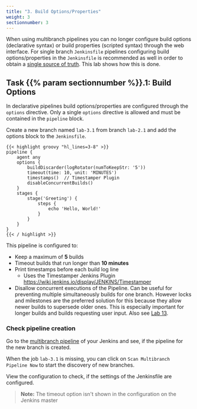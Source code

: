 ```yaml
---
title: "3. Build Options/Properties"
weight: 3
sectionnumber: 3
---
```


When using multibranch pipelines you can no longer configure build options (declarative syntax)
or build properties (scripted syntax) through the web interface. For single branch ``Jenkinsfile``
pipelines configuring build options/properties in the ``Jenkinsfile`` is recommended as well in
order to obtain a [single source of truth](https://en.wikipedia.org/wiki/Single_source_of_truth).
This lab shows how this is done.


## Task {{% param sectionnumber %}}.1: Build Options

In declarative pipelines build options/properties are configured through the ``options`` directive.
Only a single ``options`` directive is allowed and must be contained in the ``pipeline`` block.

Create a new branch named ``lab-3.1`` from branch ``lab-2.1`` and add the options block to the ``Jenkinsfile``.

```
{{< highlight groovy "hl_lines=3-8" >}}
pipeline {
    agent any
    options {
        buildDiscarder(logRotator(numToKeepStr: '5'))
        timeout(time: 10, unit: 'MINUTES')
        timestamps()  // Timestamper Plugin
        disableConcurrentBuilds()
    }
    stages {
        stage('Greeting') {
            steps {
                echo 'Hello, World!'
            }
        }
    }
}
{{< / highlight >}}
```

This pipeline is configured to:

* Keep a maximum of **5** builds
* Timeout builds that run longer than **10 minutes**
* Print timestamps before each build log line
  * Uses the Timestamper Jenkins Plugin <https://wiki.jenkins.io/display/JENKINS/Timestamper>
* Disallow concurrent executions of the Pipeline. Can be useful for preventing multiple simultaneously builds for one branch. However locks and milestones are the preferred solution for this because they allow newer builds to supersede older ones. This is especially important for longer builds and builds requesting user input. Also see [Lab 13](../13_stages_locks_milestones/).


### Check pipeline creation

Go to the [multibranch pipeline](http://localhost:8080/job/techlab/) of your Jenkins and see, if the pipeline for the new branch is created.

When the job `lab-3.1` is missing, you can click on `Scan Multibranch Pipeline Now` to start the discovery of new branches.

View the configuration to check, if the settings of the Jenkinsfile are configured.

> **Note:** The timeout option isn't shown in the configuration on the Jenkins master
